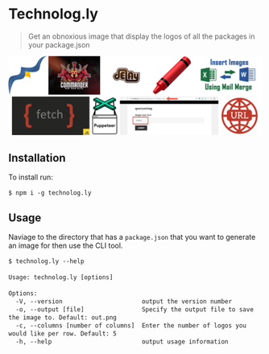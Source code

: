 # Technolog.ly

> Get an obnoxious image that display the logos of all the packages in your package.json

![Example](/example.png)

## Installation

To install run:

```
$ npm i -g technolog.ly
```

## Usage

Naviage to the directory that has a `package.json` that you want to generate an image for then use the CLI tool.

```
$ technolog.ly --help

Usage: technolog.ly [options]

Options:
  -V, --version                      output the version number
  -o, --output [file]                Specify the output file to save the image to. Default: out.png
  -c, --columns [number of columns]  Enter the number of logos you would like per row. Default: 5
  -h, --help                         output usage information
```
